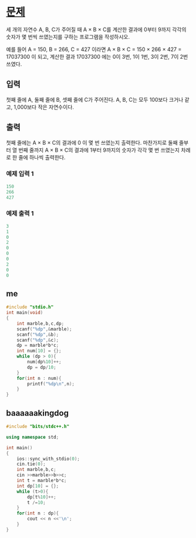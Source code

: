 ﻿# [문제](https://www.acmicpc.net/problem/2577) 
세 개의 자연수 A, B, C가 주어질 때 A × B × C를 계산한 결과에 0부터 9까지 각각의 숫자가 몇 번씩 쓰였는지를 구하는 프로그램을 작성하시오.

예를 들어 A = 150, B = 266, C = 427 이라면 A × B × C = 150 × 266 × 427 = 17037300 이 되고, 계산한 결과 17037300 에는 0이 3번, 1이 1번, 3이 2번, 7이 2번 쓰였다.

## 입력
첫째 줄에 A, 둘째 줄에 B, 셋째 줄에 C가 주어진다. A, B, C는 모두 100보다 크거나 같고, 1,000보다 작은 자연수이다.

## 출력
첫째 줄에는 A × B × C의 결과에 0 이 몇 번 쓰였는지 출력한다. 마찬가지로 둘째 줄부터 열 번째 줄까지 A × B × C의 결과에 1부터 9까지의 숫자가 각각 몇 번 쓰였는지 차례로 한 줄에 하나씩 출력한다.

### 예제 입력 1
```c++
150
266
427
```
### 예제 출력 1
```c++
3
1
0
2
0
0
0
2
0
0
```

## me

```c++
#include "stdio.h"
int main(void)
{
    int marble,b,c,dp;
    scanf("%dp",&marble);
    scanf("%dp",&b);
    scanf("%dp",&c);
    dp = marble*b*c;
    int num[10] = {};
    while (dp > 0){
        num[dp%10]++;
        dp = dp/10;
    }
    for(int n : num){
        printf("%dp\n",n);
    }
}
```

## baaaaaakingdog

```c++
#include "bits/stdc++.h"

using namespace std;

int main()
{
    ios::sync_with_stdio(0);
    cin.tie(0);
    int marble,b,c;
    cin >>marble>>b>>c;
    int t = marble*b*c;
    int dp[10] = {};
    while (t>0){
        dp[t%10]++;
        t /=10;
    }
    for(int n : dp){
        cout << n <<'\n';
    }
}
```